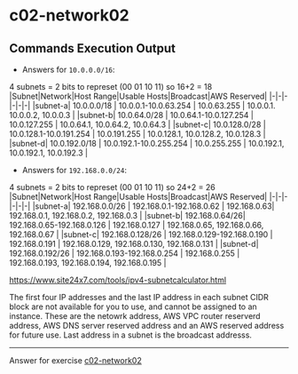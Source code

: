 # c02-network02

## Commands Execution Output

- Answers for `10.0.0.0/16`:

4 subnets = 2 bits to represet (00 01 10 11) so 16+2 = 18
|Subnet|Network|Host Range|Usable Hosts|Broadcast|AWS Reserved|
|-|-|-|-|-|-|
|subnet-a| 10.0.0.0/18 | 10.0.0.1-10.0.63.254 | 10.0.63.255 | 10.0.0.1. 10.0.0.2, 10.0.0.3 |
|subnet-b| 10.0.64.0/28 | 10.0.64.1-10.0.127.254 | 10.0.127.255 | 10.0.64.1, 10.0.64.2, 10.0.64.3 |
|subnet-c| 10.0.128.0/28 | 10.0.128.1-10.0.191.254 | 10.0.191.255 | 10.0.128.1, 10.0.128.2, 10.0.128.3 |
|subnet-d| 10.0.192.0/18 | 10.0.192.1-10.0.255.254 | 10.0.255.255 | 10.0.192.1, 10.0.192.1, 10.0.192.3 |

- Answers for `192.168.0.0/24`:

4 subnets = 2 bits to represet (00 01 10 11) so 24+2 = 26
|Subnet|Network|Host Range|Usable Hosts|Broadcast|AWS Reserved|
|-|-|-|-|-|-|
|subnet-a| 192.168.0.0/26 | 192.168.0.1-192.168.0.62 | 192.168.0.63| 192.168.0.1, 192.168.0.2, 192.168.0.3 |
|subnet-b| 192.168.0.64/26| 192.168.0.65-192.168.0.126 | 192.168.0.127 | 192.168.0.65, 192.168.0.66, 192.168.0.67 |
|subnet-c| 192.168.0.128/26 | 192.168.0.129-192.168.0.190 | 192.168.0.191 | 192.168.0.129, 192.168.0.130, 192.168.0.131 |
|subnet-d| 192.168.0.192/26 | 192.168.0.193-192.168.0.254 | 192.168.0.255 | 192.168.0.193, 192.168.0.194, 192.168.0.195 |


https://www.site24x7.com/tools/ipv4-subnetcalculator.html

The first four IP addresses and the last IP address in each subnet CIDR block are not available for you to use, and cannot be assigned to an instance. These are the netowrk address, AWS VPC router reserverd address, AWS DNS server reserved address and an AWS reserved address for future use. Last address in a subnet is the broadcast addresss. 

<!-- Don't change anything below this point-->
***
Answer for exercise [c02-network02](https://github.com/devopsacademyau/academy/blob/893381c6f0b69434d9e8597d3d4b1c17f9bc1371/classes/02class/exercises/c02-network02/README.md)